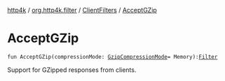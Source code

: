 [http4k](../../index.md) / [org.http4k.filter](../index.md) / [ClientFilters](index.md) / [AcceptGZip](./-accept-g-zip.md)

# AcceptGZip

`fun AcceptGZip(compressionMode: `[`GzipCompressionMode`](../-gzip-compression-mode/index.md)` = Memory): `[`Filter`](../../org.http4k.core/-filter.md)

Support for GZipped responses from clients.


